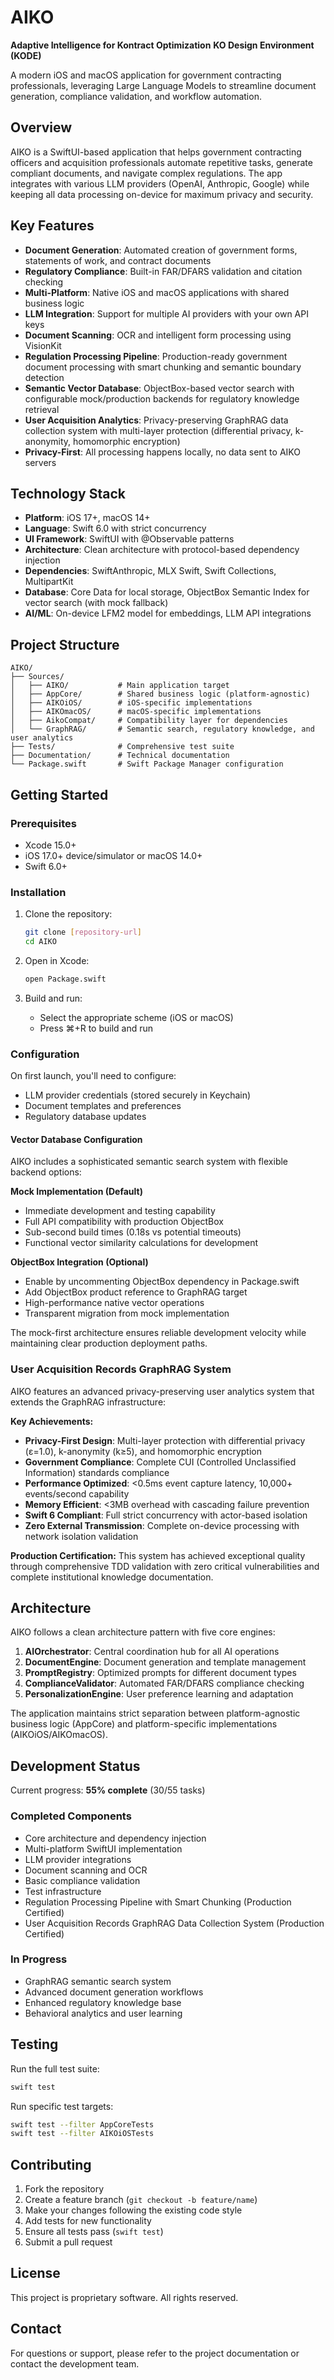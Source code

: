 # AIKO
**Adaptive Intelligence for Kontract Optimization**
**KO Design Environment (KODE)**

A modern iOS and macOS application for government contracting professionals, leveraging Large Language Models to streamline document generation, compliance validation, and workflow automation.

## Overview

AIKO is a SwiftUI-based application that helps government contracting officers and acquisition professionals automate repetitive tasks, generate compliant documents, and navigate complex regulations. The app integrates with various LLM providers (OpenAI, Anthropic, Google) while keeping all data processing on-device for maximum privacy and security.

## Key Features

- **Document Generation**: Automated creation of government forms, statements of work, and contract documents
- **Regulatory Compliance**: Built-in FAR/DFARS validation and citation checking
- **Multi-Platform**: Native iOS and macOS applications with shared business logic
- **LLM Integration**: Support for multiple AI providers with your own API keys
- **Document Scanning**: OCR and intelligent form processing using VisionKit
- **Regulation Processing Pipeline**: Production-ready government document processing with smart chunking and semantic boundary detection
- **Semantic Vector Database**: ObjectBox-based vector search with configurable mock/production backends for regulatory knowledge retrieval
- **User Acquisition Analytics**: Privacy-preserving GraphRAG data collection system with multi-layer protection (differential privacy, k-anonymity, homomorphic encryption)
- **Privacy-First**: All processing happens locally, no data sent to AIKO servers

## Technology Stack

- **Platform**: iOS 17+, macOS 14+
- **Language**: Swift 6.0 with strict concurrency
- **UI Framework**: SwiftUI with @Observable patterns
- **Architecture**: Clean architecture with protocol-based dependency injection
- **Dependencies**: SwiftAnthropic, MLX Swift, Swift Collections, MultipartKit
- **Database**: Core Data for local storage, ObjectBox Semantic Index for vector search (with mock fallback)
- **AI/ML**: On-device LFM2 model for embeddings, LLM API integrations

## Project Structure

```
AIKO/
├── Sources/
│   ├── AIKO/           # Main application target
│   ├── AppCore/        # Shared business logic (platform-agnostic)
│   ├── AIKOiOS/        # iOS-specific implementations
│   ├── AIKOmacOS/      # macOS-specific implementations
│   ├── AikoCompat/     # Compatibility layer for dependencies
│   └── GraphRAG/       # Semantic search, regulatory knowledge, and user analytics
├── Tests/              # Comprehensive test suite
├── Documentation/      # Technical documentation
└── Package.swift       # Swift Package Manager configuration
```

## Getting Started

### Prerequisites

- Xcode 15.0+
- iOS 17.0+ device/simulator or macOS 14.0+
- Swift 6.0+

### Installation

1. Clone the repository:
   ```bash
   git clone [repository-url]
   cd AIKO
   ```

2. Open in Xcode:
   ```bash
   open Package.swift
   ```

3. Build and run:
   - Select the appropriate scheme (iOS or macOS)
   - Press ⌘+R to build and run

### Configuration

On first launch, you'll need to configure:
- LLM provider credentials (stored securely in Keychain)
- Document templates and preferences
- Regulatory database updates

#### Vector Database Configuration

AIKO includes a sophisticated semantic search system with flexible backend options:

**Mock Implementation (Default)**
- Immediate development and testing capability
- Full API compatibility with production ObjectBox
- Sub-second build times (0.18s vs potential timeouts)
- Functional vector similarity calculations for development

**ObjectBox Integration (Optional)**
- Enable by uncommenting ObjectBox dependency in Package.swift
- Add ObjectBox product reference to GraphRAG target
- High-performance native vector operations
- Transparent migration from mock implementation

The mock-first architecture ensures reliable development velocity while maintaining clear production deployment paths.

### User Acquisition Records GraphRAG System

AIKO features an advanced privacy-preserving user analytics system that extends the GraphRAG infrastructure:

**Key Achievements:**
- **Privacy-First Design**: Multi-layer protection with differential privacy (ε=1.0), k-anonymity (k≥5), and homomorphic encryption
- **Government Compliance**: Complete CUI (Controlled Unclassified Information) standards compliance
- **Performance Optimized**: <0.5ms event capture latency, 10,000+ events/second capability
- **Memory Efficient**: <3MB overhead with cascading failure prevention
- **Swift 6 Compliant**: Full strict concurrency with actor-based isolation
- **Zero External Transmission**: Complete on-device processing with network isolation validation

**Production Certification:** This system has achieved exceptional quality through comprehensive TDD validation with zero critical vulnerabilities and complete institutional knowledge documentation.

## Architecture

AIKO follows a clean architecture pattern with five core engines:

1. **AIOrchestrator**: Central coordination hub for all AI operations
2. **DocumentEngine**: Document generation and template management
3. **PromptRegistry**: Optimized prompts for different document types
4. **ComplianceValidator**: Automated FAR/DFARS compliance checking
5. **PersonalizationEngine**: User preference learning and adaptation

The application maintains strict separation between platform-agnostic business logic (AppCore) and platform-specific implementations (AIKOiOS/AIKOmacOS).

## Development Status

Current progress: **55% complete** (30/55 tasks)

### Completed Components
- Core architecture and dependency injection
- Multi-platform SwiftUI implementation
- LLM provider integrations
- Document scanning and OCR
- Basic compliance validation
- Test infrastructure
- Regulation Processing Pipeline with Smart Chunking (Production Certified)
- User Acquisition Records GraphRAG Data Collection System (Production Certified)

### In Progress
- GraphRAG semantic search system
- Advanced document generation workflows
- Enhanced regulatory knowledge base
- Behavioral analytics and user learning

## Testing

Run the full test suite:
```bash
swift test
```

Run specific test targets:
```bash
swift test --filter AppCoreTests
swift test --filter AIKOiOSTests
```

## Contributing

1. Fork the repository
2. Create a feature branch (`git checkout -b feature/name`)
3. Make your changes following the existing code style
4. Add tests for new functionality
5. Ensure all tests pass (`swift test`)
6. Submit a pull request

## License

This project is proprietary software. All rights reserved.

## Contact

For questions or support, please refer to the project documentation or contact the development team.
